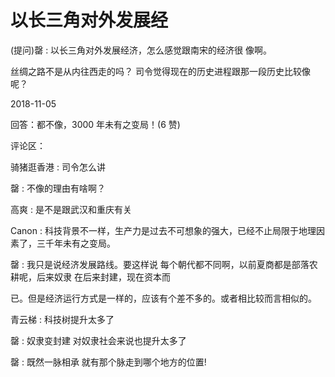 # 以长三角对外发展经

(提问)罄 : 以长三角对外发展经济，怎么感觉跟南宋的经济很 像啊。

丝绸之路不是从内往西走的吗？ 司令觉得现在的历史进程跟那一段历史比较像呢？

2018-11-05

回答：都不像，3000 年未有之变局！(6 赞)

评论区：

骑猪逛香港 : 司令怎么讲

罄 : 不像的理由有啥啊？

高爽 : 是不是跟武汉和重庆有关

Canon : 科技背景不一样，生产力是过去不可想象的强大，已经不止局限于地理因素了，三千年未有之变局。

罄 : 我只是说经济发展路线。要这样说 每个朝代都不同啊，以前夏商都是部落农耕呢，后来奴隶 在后来封建，现在资本而

已。但是经济运行方式是一样的，应该有个差不多的。或者相比较而言相似的。

青云梯 : 科技树提升太多了

罄 : 奴隶变封建 对奴隶社会来说也提升太多了

罄 : 既然一脉相承 就有那个脉走到哪个地方的位置!